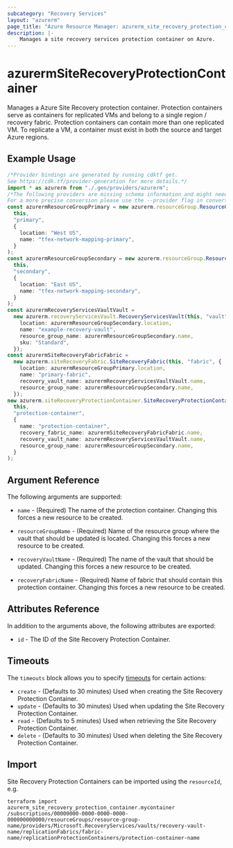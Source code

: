 ```yaml
---
subcategory: "Recovery Services"
layout: "azurerm"
page_title: "Azure Resource Manager: azurerm_site_recovery_protection_container"
description: |-
    Manages a site recovery services protection container on Azure.
---
```


# azurermSiteRecoveryProtectionContainer

Manages a Azure Site Recovery protection container. Protection containers serve as containers for replicated VMs and belong to a single region / recovery fabric. Protection containers can contain more than one replicated VM. To replicate a VM, a container must exist in both the source and target Azure regions.

## Example Usage

```typescript
/*Provider bindings are generated by running cdktf get.
See https://cdk.tf/provider-generation for more details.*/
import * as azurerm from "./.gen/providers/azurerm";
/*The following providers are missing schema information and might need manual adjustments to synthesize correctly: azurerm.
For a more precise conversion please use the --provider flag in convert.*/
const azurermResourceGroupPrimary = new azurerm.resourceGroup.ResourceGroup(
  this,
  "primary",
  {
    location: "West US",
    name: "tfex-network-mapping-primary",
  }
);
const azurermResourceGroupSecondary = new azurerm.resourceGroup.ResourceGroup(
  this,
  "secondary",
  {
    location: "East US",
    name: "tfex-network-mapping-secondary",
  }
);
const azurermRecoveryServicesVaultVault =
  new azurerm.recoveryServicesVault.RecoveryServicesVault(this, "vault", {
    location: azurermResourceGroupSecondary.location,
    name: "example-recovery-vault",
    resource_group_name: azurermResourceGroupSecondary.name,
    sku: "Standard",
  });
const azurermSiteRecoveryFabricFabric =
  new azurerm.siteRecoveryFabric.SiteRecoveryFabric(this, "fabric", {
    location: azurermResourceGroupPrimary.location,
    name: "primary-fabric",
    recovery_vault_name: azurermRecoveryServicesVaultVault.name,
    resource_group_name: azurermResourceGroupSecondary.name,
  });
new azurerm.siteRecoveryProtectionContainer.SiteRecoveryProtectionContainer(
  this,
  "protection-container",
  {
    name: "protection-container",
    recovery_fabric_name: azurermSiteRecoveryFabricFabric.name,
    recovery_vault_name: azurermRecoveryServicesVaultVault.name,
    resource_group_name: azurermResourceGroupSecondary.name,
  }
);

```

## Argument Reference

The following arguments are supported:

*   `name` - (Required) The name of the protection container. Changing this forces a new resource to be created.

*   `resourceGroupName` - (Required) Name of the resource group where the vault that should be updated is located. Changing this forces a new resource to be created.

*   `recoveryVaultName` - (Required) The name of the vault that should be updated. Changing this forces a new resource to be created.

*   `recoveryFabricName` - (Required) Name of fabric that should contain this protection container. Changing this forces a new resource to be created.

## Attributes Reference

In addition to the arguments above, the following attributes are exported:

* `id` - The ID of the Site Recovery Protection Container.

## Timeouts

The `timeouts` block allows you to specify [timeouts](https://www.terraform.io/language/resources/syntax#operation-timeouts) for certain actions:

* `create` - (Defaults to 30 minutes) Used when creating the Site Recovery Protection Container.
* `update` - (Defaults to 30 minutes) Used when updating the Site Recovery Protection Container.
* `read` - (Defaults to 5 minutes) Used when retrieving the Site Recovery Protection Container.
* `delete` - (Defaults to 30 minutes) Used when deleting the Site Recovery Protection Container.

## Import

Site Recovery Protection Containers can be imported using the `resourceId`, e.g.

```console
terraform import azurerm_site_recovery_protection_container.mycontainer /subscriptions/00000000-0000-0000-0000-000000000000/resourceGroups/resource-group-name/providers/Microsoft.RecoveryServices/vaults/recovery-vault-name/replicationFabrics/fabric-name/replicationProtectionContainers/protection-container-name
```
